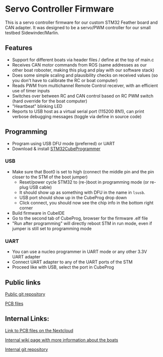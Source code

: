 # Servo Controller Firmware

This is a servo controller firmware for our custom STM32 Feather board and CAN adapter. It was designed to be a servo/PWM controller for our small testbed Sidewinder/Marlin.

## Features

- Support for different boats via header files / define at the top of main.c
- Receives CAN motor commands from ROS (same addresses as our other boat robooter, making this plug and play with our software stack)
- Does some simple scaling and plausibility checks on received values (so you don't have to calibrate the RC or boat computer)
- Reads PWM from multichannel Remote Control receiver, with an efficient use of timer inputs
- Switches over between RC and CAN control based on RC PWM switch (hard override for the boat computer)
- "Heartbeat" blinking LED
- Reports to USB host as a virtual serial port (115200 8N1), can print verbose debugging messages (toggle via define in source code)

## Programming

- Program using USB DFU mode (preferred) or UART
- Download & install [STM32CubeProgrammer](https://www.st.com/en/development-tools/stm32cubeprog.html)

### USB

- Make sure that Boot0 is set to high (connect the middle pin and the pin closer to the STM of the boot jumper)
  - Reset/power cycle STM32 to (re-)boot in programming mode (or re-plug USB cable)
  - It should show up as something with DFU in the name in `lsusb`.
  - USB port should show up in the CubeProg drop down
  - Click connect, you should now see the chip info in the bottom right corner
- Build firmware in CubeIDE
- Go to the second tab of CubeProg, browser for the firmware .elf file
- "Run after programming" will directly reboot STM in run mode, even if jumper is still set to programming mode

### UART

  - You can use a nucleo programmer in UART mode or any other 3.3V UART adapter 
  - Connect UART adapter to any of the UART ports of the STM
  - Proceed like with USB, select the port in CubeProg 

## Public links

[Public git repository](https://github.com/SailingTeamDarmstadt/sidewinder-servo-controller)

[PCB files](https://github.com/SailingTeamDarmstadt/Featherboard_STM32L452)

## Internal Links:

[Link to PCB files on the Nextcloud](https://nextcloud.sailingteam.hg.tu-darmstadt.de/apps/files/files/100363?dir=/Teams/Sidewinder_Marlin/PCBs) 

[Internal wiki page with more information about the boats](https://gitlab.sailingteam.hg.tu-darmstadt.de/team/wiki/-/wikis/Electronics/Sidewinder/Co-Processor) 

[Internal git repository](https://gitlab.sailingteam.hg.tu-darmstadt.de/e-technik/sidewinder-servo-controller)
